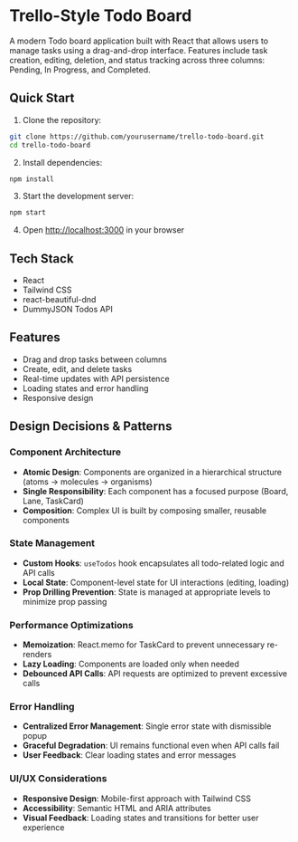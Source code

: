 # Trello-Style Todo Board

A modern Todo board application built with React that allows users to manage tasks using a drag-and-drop interface. Features include task creation, editing, deletion, and status tracking across three columns: Pending, In Progress, and Completed.

## Quick Start

1. Clone the repository:
```bash
git clone https://github.com/yourusername/trello-todo-board.git
cd trello-todo-board
```

2. Install dependencies:
```bash
npm install
```

3. Start the development server:
```bash
npm start
```

4. Open [http://localhost:3000](http://localhost:3000) in your browser

## Tech Stack

- React
- Tailwind CSS
- react-beautiful-dnd
- DummyJSON Todos API

## Features

- Drag and drop tasks between columns
- Create, edit, and delete tasks
- Real-time updates with API persistence
- Loading states and error handling
- Responsive design

## Design Decisions & Patterns

### Component Architecture
- **Atomic Design**: Components are organized in a hierarchical structure (atoms → molecules → organisms)
- **Single Responsibility**: Each component has a focused purpose (Board, Lane, TaskCard)
- **Composition**: Complex UI is built by composing smaller, reusable components

### State Management
- **Custom Hooks**: `useTodos` hook encapsulates all todo-related logic and API calls
- **Local State**: Component-level state for UI interactions (editing, loading)
- **Prop Drilling Prevention**: State is managed at appropriate levels to minimize prop passing

### Performance Optimizations
- **Memoization**: React.memo for TaskCard to prevent unnecessary re-renders
- **Lazy Loading**: Components are loaded only when needed
- **Debounced API Calls**: API requests are optimized to prevent excessive calls

### Error Handling
- **Centralized Error Management**: Single error state with dismissible popup
- **Graceful Degradation**: UI remains functional even when API calls fail
- **User Feedback**: Clear loading states and error messages

### UI/UX Considerations
- **Responsive Design**: Mobile-first approach with Tailwind CSS
- **Accessibility**: Semantic HTML and ARIA attributes
- **Visual Feedback**: Loading states and transitions for better user experience
